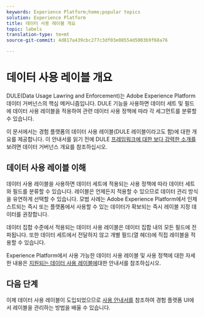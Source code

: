 ```yaml
---
keywords: Experience Platform;home;popular topics
solution: Experience Platform
title: 데이터 사용 레이블 개요
topic: labels
translation-type: tm+mt
source-git-commit: 4d817a439cbc277c3df03e08554d5003b9f68a76

---
```



# 데이터 사용 레이블 개요

DULE(Data Usage Lawring and Enforcement)는 Adobe Experience Platform 데이터 거버넌스의 핵심 메커니즘입니다. DULE 기능을 사용하면 데이터 세트 및 필드에 데이터 사용 레이블을 적용하여 관련 데이터 사용 정책에 따라 각 세그먼트를 분류할 수 있습니다.

이 문서에서는 경험 플랫폼의 데이터 사용 레이블(DULE 레이블이라고도 함)에 대한 개요를 제공합니다. 이 안내서를 읽기 전에 DULE [프레임워크에 대한 보다 강력한 소개를](../home.md) 보려면 데이터 거버넌스 개요를 참조하십시오.

## 데이터 사용 레이블 이해

데이터 사용 레이블을 사용하면 데이터 세트에 적용되는 사용 정책에 따라 데이터 세트와 필드를 분류할 수 있습니다. 레이블은 언제든지 적용할 수 있으므로 데이터 관리 방식을 유연하게 선택할 수 있습니다. 모범 사례는 Adobe Experience Platform에서 인제스트되는 즉시 또는 플랫폼에서 사용할 수 있는 데이터가 확보되는 즉시 레이블 지정 데이터를 권장합니다.

데이터 집합 수준에서 적용되는 데이터 사용 레이블은 데이터 집합 내의 모든 필드에 전파됩니다. 또한 데이터 세트에서 전달하지 않고 개별 필드(열 헤더)에 직접 레이블을 적용할 수 있습니다.

Experience Platform에서 사용 가능한 데이터 사용 레이블 및 사용 정책에 대한 자세한 내용은 [지원되는 데이터 사용 레이블에](reference.md)대한 안내서를 참조하십시오.

## 다음 단계

이제 데이터 사용 레이블이 도입되었으므로 [사용 안내서를](user-guide.md) 참조하여 경험 플랫폼 UI에서 레이블을 관리하는 방법을 배울 수 있습니다.